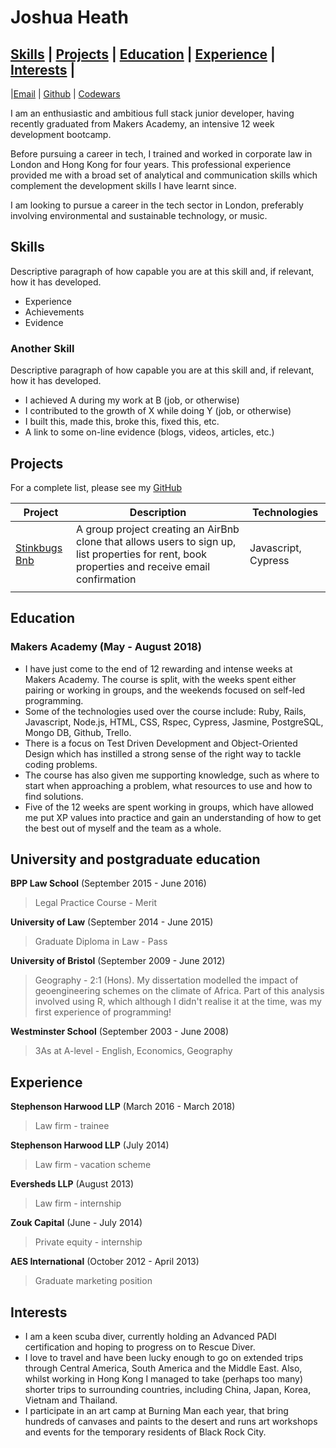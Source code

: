 # Joshua Heath

[Skills](#skills) | [Projects](#projects) | [Education](#education) | [Experience](#experience) | [Interests](#interests) |
---
|[Email](joshheath121@gmail.com)    | [Github](https://github.com/joshheath)    | [Codewars](https://www.codewars.com/users/joshheath)

I am an enthusiastic and ambitious full stack junior developer, having recently graduated from Makers Academy, an intensive 12 week development bootcamp.

Before pursuing a career in tech, I trained and worked in corporate law in London and Hong Kong for four years. This professional experience provided me with a broad set of analytical and communication skills which complement the development skills I have learnt since.

I am looking to pursue a career in the tech sector in London, preferably involving environmental and sustainable technology, or music.

## Skills
Descriptive paragraph of how capable you are at this skill and, if relevant, how it has developed.
- Experience
- Achievements
- Evidence

### Another Skill
Descriptive paragraph of how capable you are at this skill and, if relevant, how it has developed.

- I achieved A during my work at B (job, or otherwise)
- I contributed to the growth of X while doing Y (job, or otherwise)
- I built this, made this, broke this, fixed this, etc.
- A link to some on-line evidence (blogs, videos, articles, etc.)

## Projects

For a complete list, please see my [GitHub](https://github.com/joshheath) 

| Project   | Description | Technologies |
|---        |---         |---           |
| [Stinkbugs Bnb](https://github.com/joshheath/stinkbugs-bnb) | A group project creating an AirBnb clone that allows users to sign up, list properties for rent, book properties and receive email confirmation | Javascript, Cypress |
| | |
 
## Education
### Makers Academy (May - August 2018)
- I have just come to the end of 12 rewarding and intense weeks at Makers Academy. The course is split, with the weeks spent either pairing or working in groups, and the weekends focused on self-led programming. 
- Some of the technologies used over the course include: Ruby, Rails, Javascript, Node.js, HTML, CSS, Rspec, Cypress, Jasmine, PostgreSQL, Mongo DB, Github, Trello. 
- There is a focus on Test Driven Development and Object-Oriented Design which has instilled a strong sense of the right way to tackle coding problems. 
- The course has also given me supporting knowledge, such as where to start when approaching a problem, what resources to use and how to find solutions. 
- Five of the 12 weeks are spent working in groups, which have allowed me put XP values into practice and gain an understanding of how to get the best out of myself and the team as a whole. 

## University and postgraduate education

**BPP Law School** (September 2015 - June 2016)
> Legal Practice Course - Merit

**University of Law** (September 2014 - June 2015)
> Graduate Diploma in Law - Pass

**University of Bristol** (September 2009 - June 2012)
> Geography - 2:1 (Hons). My dissertation modelled the impact of geoengineering schemes on the climate of Africa. Part of this analysis involved using R, which although I didn't realise it at the time, was my first experience of programming!

**Westminster School** (September 2003 - June 2008)
> 3As at A-level - English, Economics, Geography

## Experience
**Stephenson Harwood LLP** (March 2016 - March 2018)
> Law firm - trainee

**Stephenson Harwood LLP** (July 2014)
> Law firm - vacation scheme

**Eversheds LLP** (August 2013)
> Law firm - internship

**Zouk Capital** (June - July 2014)
> Private equity - internship

**AES International** (October 2012 - April 2013)
> Graduate marketing position

## Interests
- I am a keen scuba diver, currently holding an Advanced PADI certification and hoping to progress on to Rescue Diver.
- I love to travel and have been lucky enough to go on extended trips through Central America, South America and the Middle East. Also, whilst working in Hong Kong I managed to take (perhaps too many) shorter trips to surrounding countries, including China, Japan, Korea, Vietnam and Thailand. 
- I participate in an art camp at Burning Man each year, that bring hundreds of canvases and paints to the desert and runs art workshops and events for the temporary residents of Black Rock City. 
